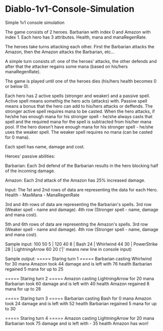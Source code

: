 # Diablo-1v1-Console-Simulation
Simple 1v1 console simulation

The game consists of 2 heroes. Barbarian with index 0 and Amazon with index 1.
Each hero has 3 attributes. Health, mana and manaRegenRate.

The heroes take turns attacking each other. First the Barbarian attacks the Amazon, then the Amazon
attacks the Barbarian, etc...

A simple turn consists of: one of the heroes' attacks, the other defends and after that the attacker
regains some mana (based on his/hers manaRegenRate).

The game is played until one of the heroes dies (his/hers health becomes 0 or below 0).

Each hero has 2 active spells (stronger and weaker) and a passive spell.
Active spell means somethig the hero acts (attacks) with.
Passive spell means a bonus that the hero can add to his/hers attacks or deffends.
The stronger active spell requires mana to be casted.
When the hero attacks, if he/she has enough mana for his stronger spell - he/she always casts that spell
and the required mana for the spell is subtracted from his/her mana pool.
If the hero doesn't have enough mana for his stronger spell - he/she uses the weaker spell.
The weaker spell requires no mana (can be casted for 0 mana).

Each spell has name, damage and cost.

Heroes' passive abilities:

Barbarian:
Each 3rd defend of the Barbarian results in the hero blocking half of the incoming damage.

Amazon:
Each 2nd attack of the Amazon has 25% increased damage.

Input:
The 1st and 2nd rows of data are representing the data for each Hero.
Health - MaxMana - ManaRegenRate

3rd and 4th rows of data are representing the Barbarian's spells.
3rd row (Weaker spell - name and damage).
4th row (Stronger spell - name, damage and mana cost).

5th and 6th rows of data are representing the Amazon's spells.
3rd row (Weaker spell - name and damage).
4th row (Stronger spell - name, damage and mana cost).

Sample input:
100 50 5 | 120 40 8 | Bash 24 | Whirlwind 44 30 | PowerStrike 28 | LightningArrow 60 20 
('|' means new line in console input)

Sample output:
===== Staring turn 1 =====
Barbarian casting Whirlwind for 30 mana
Amazon took 44 damage and is left with 76 
health 
Barbarian regained 5 mana for up to 25

===== Staring turn 2 =====
Amazon casting LightningArrow for 20 mana
Barbarian took 60 damage and is left with 
40 health
Amazon regained 8 mana for up to 28

===== Staring turn 3 =====
Barbarian casting Bash for 0 mana
Amazon took 24 damage and is left with 52 
health 
Barbarian regained 5 mana for up to 30

===== Staring turn 4 =====
Amazon casting LightningArrow for 20 mana
Barbarian took 75 damage and is left with -
35 health 
Amazon has won!
